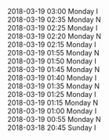 2018-03-19 03:00 Monday  I  
2018-03-19 02:35 Monday  N  
2018-03-19 02:25 Monday  I  
2018-03-19 02:20 Monday  N  
2018-03-19 02:15 Monday  I  
2018-03-19 01:55 Monday  N  
2018-03-19 01:50 Monday  I  
2018-03-19 01:45 Monday  N  
2018-03-19 01:40 Monday  I  
2018-03-19 01:35 Monday  N  
2018-03-19 01:25 Monday  I  
2018-03-19 01:15 Monday  N  
2018-03-19 01:00 Monday  I  
2018-03-19 00:55 Monday  N  
2018-03-18 20:45 Sunday  I  
